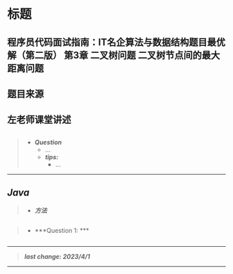 # 标题

## 程序员代码面试指南：IT名企算法与数据结构题目最优解（第二版） 第3章 二叉树问题 二叉树节点间的最大距离问题

## 题目来源

## 左老师课堂讲述

## []()

## []()

> - ***Question***
>   - ...
>   - ***tips:***
>     - ...

---

## *Java*

> - ***方法***

```java
```

> - ***Question 1: ***

```java
```

---

> ***last change: 2023/4/1***

---
